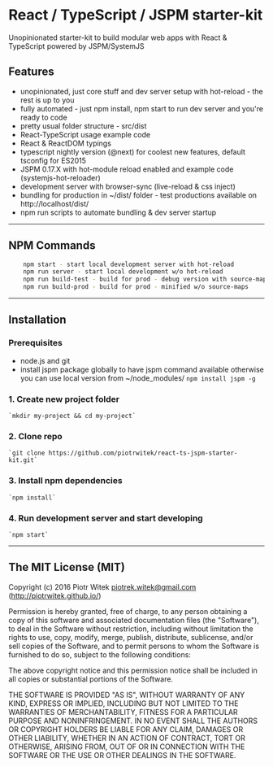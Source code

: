 # React / TypeScript / JSPM starter-kit
Unopinionated starter-kit to build modular web apps with React & TypeScript powered by JSPM/SystemJS

## Features
- unopinionated, just core stuff and dev server setup with hot-reload - the rest is up to you
- fully automated - just npm install, npm start to run dev server and you're ready to code
- pretty usual folder structure - src/dist
- React-TypeScript usage example code
- React & ReactDOM typings
- typescript nightly version (@next) for coolest new features, default tsconfig for ES2015
- JSPM 0.17.X with hot-module reload enabled and example code (systemjs-hot-reloader)
- development server with browser-sync (live-reload & css inject)
- bundling for production in ~/dist/ folder - test productions available on http://localhost/dist/
- npm run scripts to automate bundling & dev server startup

---

## NPM Commands
```bash
    npm start - start local development server with hot-reload
    npm run server - start local development w/o hot-reload
    npm run build-test - build for prod - debug version with source-maps
    npm run build-prod - build for prod - minified w/o source-maps
```

---

## Installation

### Prerequisites
- node.js and git
- install jspm package globally to have jspm command available otherwise you can use local version from ~/node_modules/
    `npm install jspm -g`

### 1. Create new project folder
    `mkdir my-project && cd my-project`

### 2. Clone repo
    `git clone https://github.com/piotrwitek/react-ts-jspm-starter-kit.git`

### 3. Install npm dependencies
    `npm install`
    
### 4. Run development server and start developing
    `npm start`

---

## The MIT License (MIT)

Copyright (c) 2016 Piotr Witek <piotrek.witek@gmail.com> (http://piotrwitek.github.io/)

Permission is hereby granted, free of charge, to any person obtaining a copy
of this software and associated documentation files (the "Software"), to deal
in the Software without restriction, including without limitation the rights
to use, copy, modify, merge, publish, distribute, sublicense, and/or sell
copies of the Software, and to permit persons to whom the Software is
furnished to do so, subject to the following conditions:

The above copyright notice and this permission notice shall be included in all
copies or substantial portions of the Software.

THE SOFTWARE IS PROVIDED "AS IS", WITHOUT WARRANTY OF ANY KIND, EXPRESS OR
IMPLIED, INCLUDING BUT NOT LIMITED TO THE WARRANTIES OF MERCHANTABILITY,
FITNESS FOR A PARTICULAR PURPOSE AND NONINFRINGEMENT. IN NO EVENT SHALL THE
AUTHORS OR COPYRIGHT HOLDERS BE LIABLE FOR ANY CLAIM, DAMAGES OR OTHER
LIABILITY, WHETHER IN AN ACTION OF CONTRACT, TORT OR OTHERWISE, ARISING FROM,
OUT OF OR IN CONNECTION WITH THE SOFTWARE OR THE USE OR OTHER DEALINGS IN THE
SOFTWARE.